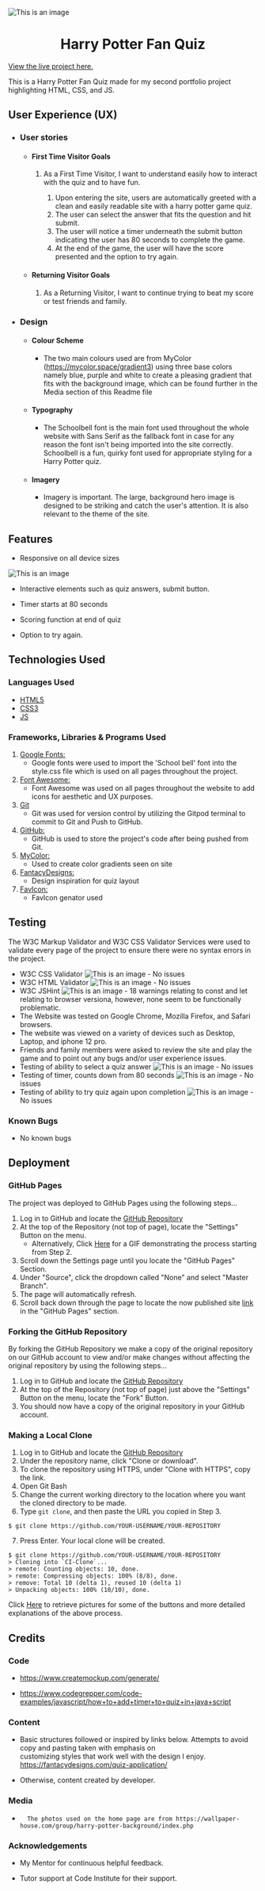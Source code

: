 
![This is an image](/assets/images/mainpage.png)

<h1 align="center">Harry Potter Fan Quiz </h1>

[View the live project here.](https://csfree87.github.io/portfolio2/)

This is a Harry Potter Fan Quiz made for my second portfolio project highlighting HTML, CSS, and JS. 

## User Experience (UX)

-   ### User stories

    -   #### First Time Visitor Goals

          1. As a First Time Visitor, I want to understand easily how to interact with the quiz and to have fun.

                1. Upon entering the site, users are automatically greeted with a clean and easily readable site with a harry potter game quiz.
                2. The user can select the answer that fits the question and hit submit. 
                3. The user will notice a timer underneath the submit button indicating the user has 80 seconds to complete the game.
                4. At the end of the game, the user will have the score presented and the option to try again. 

    -   #### Returning Visitor Goals

        1. As a Returning Visitor, I want to continue trying to beat my score or test friends and family. 


-   ### Design
    -   #### Colour Scheme
        -   The two main colours used are from MyColor (https://mycolor.space/gradient3) using three base colors namely blue, purple and white to create a pleasing gradient that fits with the background image, which can be found further in the Media section of this Readme file
    -   #### Typography
        -   The Schoolbell font is the main font used throughout the whole website with Sans Serif as the fallback font in case for any reason the font isn't being imported into the site correctly. Schoolbell is a fun, quirky font used for appropriate styling for a Harry Potter quiz.
    -   #### Imagery
        -   Imagery is important. The large, background hero image is designed to be striking and catch the user's attention. It is also relevant to the theme of the site.


## Features

-   Responsive on all device sizes

![This is an image](/assets/images/demo.png)

-   Interactive elements such as quiz answers, submit button. 

-   Timer starts at 80 seconds

-   Scoring function at end of quiz

-   Option to try again.

## Technologies Used

### Languages Used

-   [HTML5](https://en.wikipedia.org/wiki/HTML5)
-   [CSS3](https://en.wikipedia.org/wiki/Cascading_Style_Sheets)
-   [JS](https://en.wikipedia.org/wiki/JavaScript)

### Frameworks, Libraries & Programs Used

1. [Google Fonts:](https://fonts.google.com/)
    - Google fonts were used to import the 'School bell' font into the style.css file which is used on all pages throughout the project.
1. [Font Awesome:](https://fontawesome.com/)
    - Font Awesome was used on all pages throughout the website to add icons for aesthetic and UX purposes.
1. [Git](https://git-scm.com/)
    - Git was used for version control by utilizing the Gitpod terminal to commit to Git and Push to GitHub.
1. [GitHub:](https://github.com/)
    - GitHub is used to store the project's code after being pushed from Git.
1. [MyColor:](https://mycolor.space/gradient3)
    - Used to create color gradients seen on site
1. [FantacyDesigns:](https://fantacydesigns.com/quiz-application/)
    - Design inspiration for quiz layout
1. [FavIcon:](https://favicon.io/favicon-generator/)
    - FavIcon genator used


## Testing

The W3C Markup Validator and W3C CSS Validator Services were used to validate every page of the project to ensure there were no syntax errors in the project.

-   W3C CSS Validator ![This is an image](/assets/images/cssvalid.png) - No issues
-   W3C HTML Validator ![This is an image](/assets/images/htmlvalid.png) - No issues
-   W3C JSHint  ![This is an image](/assets/images/jshintvalid.png) - 18 warnings relating to const and let relating to browser versiona, however, none seem to be functionally problematic. 
-   The Website was tested on Google Chrome, Mozilla Firefox, and Safari browsers.
-   The website was viewed on a variety of devices such as Desktop, Laptop, and iphone 12 pro.
-   Friends and family members were asked to review the site and play the game and to point out any bugs and/or user experience issues.
-   Testing of ability to select a quiz answer ![This is an image](/assets/images/selection.png) - No issues
-   Testing of timer, counts down from 80 seconds ![This is an image](/assets/images/timer.png) - No issues
-   Testing of ability to try quiz again upon completion ![This is an image](/assets/images/try_again.png) - No issues

### Known Bugs

-   No known bugs

## Deployment

### GitHub Pages

The project was deployed to GitHub Pages using the following steps...

1. Log in to GitHub and locate the [GitHub Repository](https://github.com/)
2. At the top of the Repository (not top of page), locate the "Settings" Button on the menu.
    - Alternatively, Click [Here](https://raw.githubusercontent.com/) for a GIF demonstrating the process starting from Step 2.
3. Scroll down the Settings page until you locate the "GitHub Pages" Section.
4. Under "Source", click the dropdown called "None" and select "Master Branch".
5. The page will automatically refresh.
6. Scroll back down through the page to locate the now published site [link](https://github.com) in the "GitHub Pages" section.

### Forking the GitHub Repository

By forking the GitHub Repository we make a copy of the original repository on our GitHub account to view and/or make changes without affecting the original repository by using the following steps...

1. Log in to GitHub and locate the [GitHub Repository](https://github.com/)
2. At the top of the Repository (not top of page) just above the "Settings" Button on the menu, locate the "Fork" Button.
3. You should now have a copy of the original repository in your GitHub account.

### Making a Local Clone

1. Log in to GitHub and locate the [GitHub Repository](https://github.com/)
2. Under the repository name, click "Clone or download".
3. To clone the repository using HTTPS, under "Clone with HTTPS", copy the link.
4. Open Git Bash
5. Change the current working directory to the location where you want the cloned directory to be made.
6. Type `git clone`, and then paste the URL you copied in Step 3.

```
$ git clone https://github.com/YOUR-USERNAME/YOUR-REPOSITORY
```

7. Press Enter. Your local clone will be created.

```
$ git clone https://github.com/YOUR-USERNAME/YOUR-REPOSITORY
> Cloning into `CI-Clone`...
> remote: Counting objects: 10, done.
> remote: Compressing objects: 100% (8/8), done.
> remove: Total 10 (delta 1), reused 10 (delta 1)
> Unpacking objects: 100% (10/10), done.
```

Click [Here](https://help.github.com/en/github/creating-cloning-and-archiving-repositories/cloning-a-repository#cloning-a-repository-to-github-desktop) to retrieve pictures for some of the buttons and more detailed explanations of the above process.

## Credits

### Code

-   https://www.createmockup.com/generate/

-   https://www.codegrepper.com/code-examples/javascript/how+to+add+timer+to+quiz+in+java+script

### Content

-   Basic structures followed or inspired by links below. Attempts to avoid copy and pasting taken with emphasis on       
        customizing styles that work well with the design I enjoy. 
        https://fantacydesigns.com/quiz-application/
       

-   Otherwise, content created by developer.

### Media

-       The photos used on the home page are from https://wallpaper-house.com/group/harry-potter-background/index.php

### Acknowledgements

-   My Mentor for continuous helpful feedback.

-   Tutor support at Code Institute for their support.